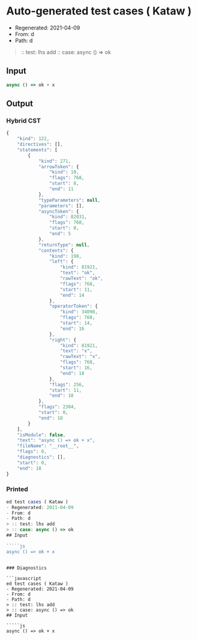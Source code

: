 # Auto-generated test cases ( Kataw )
- Regenerated: 2021-04-09
- From: d
- Path: d
> :: test: lhs add
> :: case: async () => ok
## Input

`````js
async () => ok + x
`````

## Output

### Hybrid CST

```javascript
{
    "kind": 122,
    "directives": [],
    "statements": [
        {
            "kind": 271,
            "arrowToken": {
                "kind": 10,
                "flags": 768,
                "start": 8,
                "end": 11
            },
            "typeParameters": null,
            "parameters": [],
            "asyncToken": {
                "kind": 82031,
                "flags": 768,
                "start": 0,
                "end": 5
            },
            "returnType": null,
            "contents": {
                "kind": 198,
                "left": {
                    "kind": 81921,
                    "text": "ok",
                    "rawText": "ok",
                    "flags": 768,
                    "start": 11,
                    "end": 14
                },
                "operatorToken": {
                    "kind": 34098,
                    "flags": 768,
                    "start": 14,
                    "end": 16
                },
                "right": {
                    "kind": 81921,
                    "text": "x",
                    "rawText": "x",
                    "flags": 768,
                    "start": 16,
                    "end": 18
                },
                "flags": 256,
                "start": 11,
                "end": 18
            },
            "flags": 2304,
            "start": 0,
            "end": 18
        }
    ],
    "isModule": false,
    "text": "async () => ok + x",
    "fileName": "__root__",
    "flags": 0,
    "diagnostics": [],
    "start": 0,
    "end": 18
}
```

### Printed

```javascript
ed test cases ( Kataw )
- Regenerated: 2021-04-09
- From: d
- Path: d
> :: test: lhs add
> :: case: async () => ok
## Input

`````js
async () => ok + x
`````
```

### Diagnostics

```javascript
ed test cases ( Kataw )
- Regenerated: 2021-04-09
- From: d
- Path: d
> :: test: lhs add
> :: case: async () => ok
## Input

`````js
async () => ok + x
`````
```

